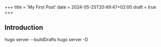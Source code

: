 +++
title = 'My First Post'
date = 2024-05-25T20:49:47+02:00
draft = true
+++
## Introduction

hugo server --buildDrafts
hugo server -D
